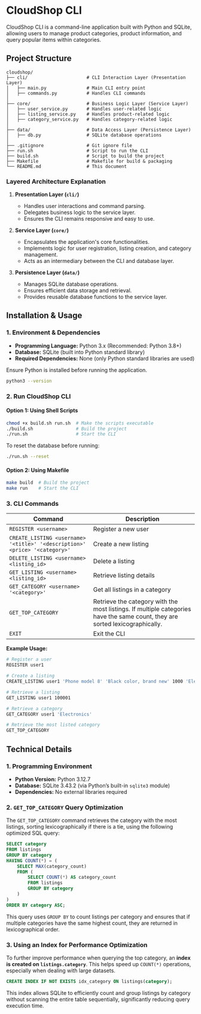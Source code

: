 # CloudShop CLI

CloudShop CLI is a command-line application built with Python and SQLite, allowing users to manage product categories, product information, and query popular items within categories.

## **Project Structure**

```
cloudshop/
├── cli/                      # CLI Interaction Layer (Presentation Layer)
│   ├── main.py               # Main CLI entry point
│   ├── commands.py           # Handles CLI commands
│
├── core/                     # Business Logic Layer (Service Layer)
│   ├── user_service.py       # Handles user-related logic
│   ├── listing_service.py    # Handles product-related logic
│   ├── category_service.py   # Handles category-related logic
│
├── data/                     # Data Access Layer (Persistence Layer)
│   ├── db.py                 # SQLite database operations
│
├── .gitignore                # Git ignore file
├── run.sh                    # Script to run the CLI
├── build.sh                  # Script to build the project
├── Makefile                  # Makefile for build & packaging
└── README.md                 # This document
```

### **Layered Architecture Explanation**
1. **Presentation Layer (`cli/`)**
   - Handles user interactions and command parsing.
   - Delegates business logic to the service layer.
   - Ensures the CLI remains responsive and easy to use.

2. **Service Layer (`core/`)**
   - Encapsulates the application's core functionalities.
   - Implements logic for user registration, listing creation, and category management.
   - Acts as an intermediary between the CLI and database layer.

3. **Persistence Layer (`data/`)**
   - Manages SQLite database operations.
   - Ensures efficient data storage and retrieval.
   - Provides reusable database functions to the service layer.

## **Installation & Usage**

### **1. Environment & Dependencies**
- **Programming Language:** Python 3.x (Recommended: Python 3.8+)
- **Database:** SQLite (built into Python standard library)
- **Required Dependencies:** None (only Python standard libraries are used)

Ensure Python is installed before running the application.

```sh
python3 --version
```

### **2. Run CloudShop CLI**
#### **Option 1: Using Shell Scripts**
```sh
chmod +x build.sh run.sh  # Make the scripts executable
./build.sh                # Build the project
./run.sh                  # Start the CLI
```

To reset the database before running:
```sh
./run.sh --reset
```

#### **Option 2: Using Makefile**
```sh
make build  # Build the project
make run    # Start the CLI
```

### **3. CLI Commands**
| Command | Description |
|---------|------------|
| `REGISTER <username>` | Register a new user |
| `CREATE_LISTING <username> '<title>' '<description>' <price> '<category>'` | Create a new listing |
| `DELETE_LISTING <username> <listing_id>` | Delete a listing |
| `GET_LISTING <username> <listing_id>` | Retrieve listing details |
| `GET_CATEGORY <username> '<category>'` | Get all listings in a category |
| `GET_TOP_CATEGORY` <username> | Retrieve the category with the most listings. If multiple categories have the same count, they are sorted lexicographically. |
| `EXIT` | Exit the CLI |

**Example Usage:**
```sh
# Register a user
REGISTER user1

# Create a listing
CREATE_LISTING user1 'Phone model 8' 'Black color, brand new' 1000 'Electronics'

# Retrieve a listing
GET_LISTING user1 100001

# Retrieve a category
GET_CATEGORY user1 'Electronics'

# Retrieve the most listed category
GET_TOP_CATEGORY
```

## **Technical Details**

### **1. Programming Environment**
- **Python Version:** Python 3.12.7
- **Database:** SQLite 3.43.2 (via Python’s built-in `sqlite3` module)
- **Dependencies:** No external libraries required

### **2. `GET_TOP_CATEGORY` Query Optimization**
The `GET_TOP_CATEGORY` command retrieves the category with the most listings, sorting lexicographically if there is a tie, using the following optimized SQL query:
```sql
SELECT category
FROM listings
GROUP BY category
HAVING COUNT(*) = (
    SELECT MAX(category_count)
    FROM (
        SELECT COUNT(*) AS category_count
        FROM listings
        GROUP BY category
    )
)
ORDER BY category ASC;
```

This query uses `GROUP BY` to count listings per category and ensures that if multiple categories have the same highest count, they are returned in lexicographical order.

### **3. Using an Index for Performance Optimization**
To further improve performance when querying the top category, an **index is created on `listings.category`**. This helps speed up `COUNT(*)` operations, especially when dealing with large datasets.
```sql
CREATE INDEX IF NOT EXISTS idx_category ON listings(category);
```

This index allows SQLite to efficiently count and group listings by category without scanning the entire table sequentially, significantly reducing query execution time.
